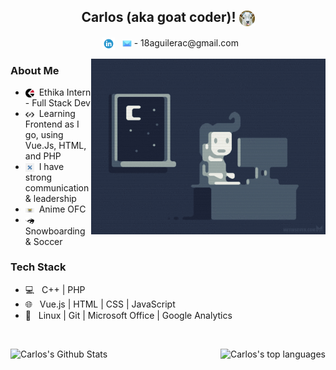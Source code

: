 <h2 align="center"> Carlos (aka goat coder)! <img align="center" src="./resources/goat.png" width="25"></h2>

<p align="center">
&nbsp; <a href="https://www.linkedin.com/in/aguilerac/" target="_blank" rel="noopener noreferrer"><img align="center" src="./resources/LinkedIn-logo.png" width="20" /></a>  
&nbsp; <img align="center" src="./resources/gmail.png" width="15" /> - 18aguilerac@gmail.com
</p>

<img align="right" alt="GIF" src="./resources/yup.gif" width="375"/>

<h3>About Me </h3>

- <img align="center" src="./resources/ethika-logo.png" width="14">&nbsp; Ethika Intern - Full Stack Dev
- <img align="center" src="./resources/frontend.png" width="14">&nbsp; Learning Frontend as I go, using Vue.Js, HTML, and PHP
- <img align="center" src="./resources/skills.png" width="14">&nbsp; I have strong communication & leadership
- <img align="center" src="./resources/onepiece.png" width="14">&nbsp; Anime OFC
- <img align="center" src="./resources/snow.png" width="14">&nbsp; Snowboarding & Soccer

<h3>Tech Stack</h3>

- 💻 &nbsp; C++ | PHP 
- 🌐 &nbsp; Vue.js | HTML | CSS | JavaScript
- 🔧 &nbsp; Linux | Git | Microsoft Office | Google Analytics

<br>
<p float="left">
<img align="left" src="https://github-readme-stats.vercel.app/api?username=Puwya&include_all_commits=true&count_private=true&show_icons=true&line_height=22.5&hide_rank=true&title_color=9DB8C8&icon_color=2B6CBA&text_color=D3D3D3&bg_color=0,000000,2F6586" alt="Carlos's Github Stats"/>

<img align="right" src="https://github-readme-stats.vercel.app/api/top-langs/?username=Puwya&layout=compact&title_color=9DB8C8&text_color=D3D3D3&bg_color=0,000000,2F6586" alt="Carlos's top languages"/>
</p>
